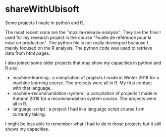 # shareWithUbisoft
Some projects I made in python and R.

The most recent once are the "mozilla-release-analysis". They are the files I used for my research project in the course "Fouille de référence pour la mise en production".
The python file is not really developed because I mainly focused on the R analysis. The python code was used to retrieve data from html pages.

I also joined some older projects that may show my capacities in python and R also.
- machine-learning : a compilation of projects I made in Winter 2018 for a machine learning course. The projects were all in R. My first contact with that language.
- machine-recommandation-system : a compilation of projects I made in Automn 2018 for a recommandation system course. The projects were all in R.
- language-script : a project I had in a language script course I am currently taking.

I might be less able to remember what I had to do in those projects but it still shows my capacities.
